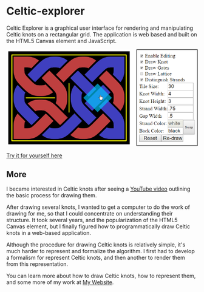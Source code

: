 # Celtic-explorer

Celtic Explorer is a graphical user interface for rendering and manipulating Celtic knots on a rectangular grid. The application is web based and built on the HTML5 Canvas element and JavaScript.

![Image of Celtic Explorer interface](https://github.com/BenLiuMath/Celtic-explorer/blob/main/celticinterface.png?raw=true)

[Try it for yourself here](http://htmlpreview.github.io/?https://github.com/BenLiuMath/Celtic-explorer/blob/main/CelticFinal.html)


## More
I became interested in Celtic knots after seeing a [YouTube video](https://www.youtube.com/watch?v=_O_0yegDdIw) outlining the basic process for drawing them.

After drawing several knots, I wanted to get a computer to do the work of drawing for me, so that I could concentrate on understanding their structure. It took several years, and the popularization of the HTML5 Canvas element, but I finally figured how to programmatically draw Celtic knots in a web-based application.

Although the procedure for drawing Celtic knots is relatively simple, it's much harder to represent and formalize the algorithm. I first had to develop a formalism for represent Celtic knots, and then another to render them from this representation.

You can learn more about how to draw Celtic knots, how to represent them, and some more of my work at [My Website](https://www.benliu.info/celtic/index.html).
